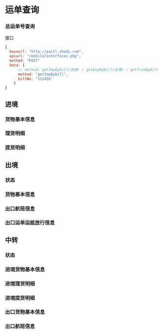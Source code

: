 # 运单查询

### 总运单号查询

接口

```javascript
{
  baseurl: "http://pactl.shedi.com",
  apiurl: "/mobile/interfaces.php",
  method: "POST"
  data: {
      // method: getImpBybill(进境) / getExpByBill(出境) / getTranByBill(中转)
      method: "getImpBybill", 
      billNo: "123456"
    }
}
```

## 进境

### 货物基本信息

### 理货明细

### 提货明细

## 出境

### 状态

### 货物基本信息

### 出口航班信息

### 出口运单运抵放行信息

## 中转

### 状态

### 进境货物基本信息

### 进境理货明细

### 进境提货明细

### 出口货物基本信息

### 出口航班信息
